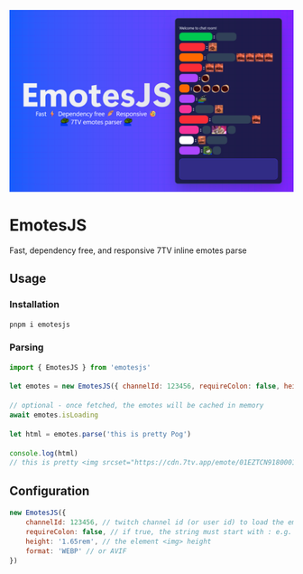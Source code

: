 ![banner](.github/images/banner.png)

# EmotesJS

Fast, dependency free, and responsive 7TV inline emotes parse

## Usage

### Installation
```sh
pnpm i emotesjs
```

### Parsing
```js
import { EmotesJS } from 'emotesjs'

let emotes = new EmotesJS({ channelId: 123456, requireColon: false, height: '1.65rem', format: 'WEBP' })

// optional - once fetched, the emotes will be cached in memory
await emotes.isLoading

let html = emotes.parse('this is pretty Pog')

console.log(html) 
// this is pretty <img srcset="https://cdn.7tv.app/emote/01EZTCN91800012PTN006Q50PR/4x.webp 128w, https://cdn.7tv.app/emote/01EZTCN91800012PTN006Q50PR/3x.webp 96w, https://cdn.7tv.app/emote/01EZTCN91800012PTN006Q50PR/2x.webp 64w, https://cdn.7tv.app/emote/01EZTCN91800012PTN006Q50PR/1x.webp 32w, " alt="Pog" style="height:1.65rem"/>
```

## Configuration

```js
new EmotesJS({ 
    channelId: 123456, // twitch channel id (or user id) to load the emotes
    requireColon: false, // if true, the string must start with : e.g. :Pog
    height: '1.65rem', // the element <img> height
    format: 'WEBP' // or AVIF
})
```
